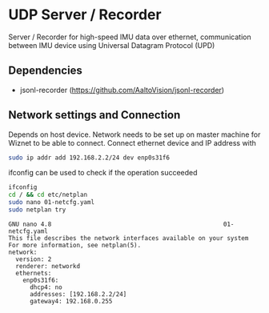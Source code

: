# UDP Server / Recorder

Server / Recorder for high-speed IMU data over ethernet, communication between IMU device using Universal Datagram Protocol (UPD)

## Dependencies 
* jsonl-recorder (https://github.com/AaltoVision/jsonl-recorder)

## Network settings and Connection
Depends on host device. Network needs to be set up on master machine for Wiznet to be able to connect. Connect ethernet device and IP address with
```bash
sudo ip addr add 192.168.2.2/24 dev enp0s31f6
```

ifconfig can be used to check if the operation succeeded
```bash
ifconfig
cd / && cd etc/netplan
sudo nano 01-netcfg.yaml
sudo netplan try
```

```console
GNU nano 4.8                                                01-netcfg.yaml                                                          
This file describes the network interfaces available on your system
For more information, see netplan(5).
network:
  version: 2
  renderer: networkd
  ethernets:
    enp0s31f6:
      dhcp4: no
      addresses: [192.168.2.2/24]
      gateway4: 192.168.0.255 
```

